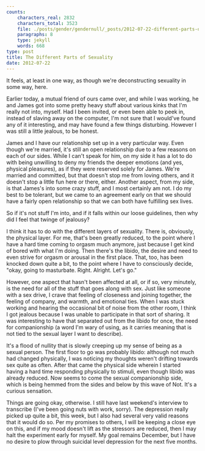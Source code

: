 ```yaml
---
counts:
    characters_real: 2832
    characters_total: 3523
    file: ./posts/gender/gendernull/_posts/2012-07-22-different-parts-of-sexuality.markdown
    paragraphs: 8
    type: jekyll
    words: 668
type: post
title: The Different Parts of Sexuality
date: 2012-07-22
---
```


It feels, at least in one way, as though we're deconstructing sexuality in some way, here.

Earlier today, a mutual friend of ours came over, and while I was working, he and James got into some pretty heavy stuff about various kinks that I'm really not into, myself.  Had I been invited, or even been able to peek in, instead of slaving away on the computer, I'm not sure that I would've found any of it interesting, and may have found a few things disturbing.  However I was still a little jealous, to be honest.

James and I have our relationship set up in a very particular way.  Even though we're married, it's still an open relationship due to a few reasons on each of our sides.  While I can't speak for him, on my side it has a lot to do with being unwilling to deny my friends the deeper emotions (and yes, physical pleasures), as if they were reserved solely for James.  We're married and committed, but that doesn't stop me from loving others, and it doesn't stop a little fun here or there, either.  Another aspect, from my side, is that James's into some crazy stuff, and I most certainly am not.  I do my best to be tolerant, but we came to an agreement early on that we should have a fairly open relationship so that we can both have fulfilling sex lives.

So if it's not stuff I'm into, and if it falls within our loose guidelines, then why did I feel that twinge of jealousy?

I think it has to do with the different layers of sexuality.  There is, obviously, the physical layer.  For me, that's been greatly reduced, to the point where I have a hard time coming to orgasm much anymore, just because I get kind of bored with what I'm doing.  Then there's the libido, the desire and need to even strive for orgasm or arousal in the first place.  That, too, has been knocked down quite a bit, to the point where I have to consciously decide, "okay, going to masturbate.  Right.  Alright.  Let's go."

However, one aspect that hasn't been affected at all, or if so, very minutely, is the need for all of the stuff that goes along with sex.  Just like someone with a sex drive, I crave that feeling of closeness and joining together, the feeling of company, and warmth, and emotional ties.  When I was stuck working and hearing the occasional bit of noise from the other room, I think I got jealous because I was unable to participate in that sort of sharing.  It was interesting to have that separated out from the libido for once, the need for companionship (a word I'm wary of using, as it carries meaning that is not tied to the sexual layer I want to describe).

It's a flood of nullity that is slowly creeping up my sense of being as a sexual person.  The first floor to go was probably libido: although not much had changed physically, I was noticing my thoughts weren't drifting towards sex quite as often.  After that came the physical side wherein I started having a hard time responding physically to stimuli, even though libido was already reduced.  Now seems to come the sexual companionship side, which is being hemmed from the sides and below by this wave of Not.  It's a curious sensation.

Things are going okay, otherwise.  I still have last weekend's interview to transcribe (I've been going nuts with work, sorry).  The depression really picked up quite a bit, this week, but I also had several very valid reasons that it would do so. Per my promises to others, I will be keeping a close eye on this, and if my mood doesn't lift as the stressors are reduced, then I may halt the experiment early for myself.  My goal remains December, but I have no desire to plow through suicidal level depression for the next five months.
